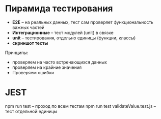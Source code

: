 # Пирамида тестирования

- **E2E** – на реальных данных, тест сам проверяет функциональность важных частей
- **Интеграционные** – тест модулей (unit) в связке
- **unit** – тестирования, отдельно единицы (функции, классы)
- **скриншот тесты**

Принципы:

- проверяем на часто встречающихся данных
- проверяем на крайние значения
- Проверяем ошибки

# JEST

npm run test – проход по всем тестам
npm run test validateValue.test.js – тест отдельной единицы
